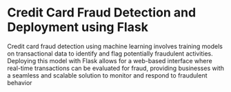 # Credit Card Fraud Detection and Deployment using Flask
Credit card fraud detection using machine learning involves training models on transactional data to identify and flag potentially fraudulent activities. Deploying this model with Flask allows for a web-based interface where real-time transactions can be evaluated for fraud, providing businesses with a seamless and scalable solution to monitor and respond to fraudulent behavior
